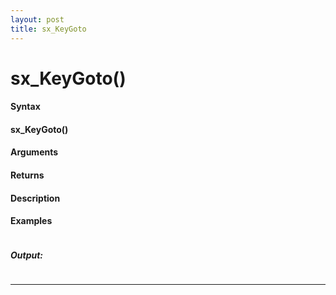 ```yaml
---
layout: post
title: sx_KeyGoto
---
```


# sx_KeyGoto()


#### Syntax

#### sx_KeyGoto()

#### Arguments

#### Returns

#### Description

#### Examples

```

```

##### Output:

```

```

---